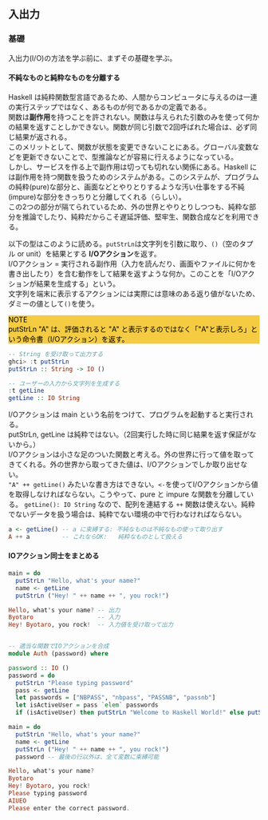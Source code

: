 ## 入出力

### 基礎
入出力(I/O)の方法を学ぶ前に、まずその基礎を学ぶ。

#### 不純なものと純粋なものを分離する
Haskell は純粋関数型言語であるため、人間からコンピュータに与えるのは一連の実行ステップではなく、あるものが何であるかの定義である。<br>
関数は**副作用**を持つことを許されない。関数は与えられた引数のみを使って何かの結果を返すことしかできない。関数が同じ引数で2回呼ばれた場合は、必ず同じ結果が返される。<br>
このメリットとして、関数が状態を変更できないことにある。グローバル変数などを更新できないことで、型推論などが容易に行えるようになっている。<br>
しかし、サービスを作る上で副作用は切っても切れない関係にある。Haskell には副作用を持つ関数を扱うためのシステムがある。このシステムが、プログラムの純粋(pure)な部分と、画面などとやりとりするような汚い仕事をする不純(impure)な部分をきっちりと分離してくれる（らしい）。<br>
この2つの部分が隔てられているため、外の世界とやりとりしつつも、純粋な部分を推論でしたり、純粋だからこそ遅延評価、堅牢生、関数合成などを利用できる。<br>

以下の型はこのように読める。`putStrLn`は文字列を引数に取り、`()`（空のタプル or unit）を結果とする **I/Oアクション**を返す。<br>
I/Oアクション = 実行される副作用（入力を読んだり、画面やファイルに何かを書き出したり）を含む動作をして結果を返すような何か。このことを「I/Oアクションが結果を生成する」という。<br>
文字列を端末に表示するアクションには実際には意味のある返り値がないため、ダミーの値として`()`を使う。<br>
<div style="background-color: #f5cb42; color: black;">
  NOTE<br>
  putStrLn "A" は、評価されると "A" と表示するのではなく「"A"と表示しろ」という命令書（I/Oアクション）を返す。
</div>

```haskell
-- String を受け取って出力する
ghci> :t putStrLn
putStrLn :: String -> IO ()

-- ユーザーの入力から文字列を生成する
:t getLine
getLine :: IO String
```

I/Oアクションは main という名前をつけて、プログラムを起動すると実行される。<br>
putStrLn, getLine は純粋ではない。（2回実行した時に同じ結果を返す保証がないから。）<br>
I/Oアクションは小さな足のついた関数と考える。外の世界に行って値を取ってきてくれる。外の世界から取ってきた値は、I/Oアクションでしか取り出せない。<br>
`"A" ++ getLine()` みたいな書き方はできない。`<-`を使ってI/Oアクションから値を取得しなければならない。こうやって、pure と impure な関数を分離している。
`getLine(): IO String` なので、配列を連結する `++` 関数は使えない。純粋でないデータを扱う場合は、純粋でない環境の中で行わなければならない。
```haskell
a <- getLine() -- a に束縛する: 不純なものは不純なもの使って取り出す
A ++ a         -- これならOK:   純粋なものとして扱える
```

#### IOアクション同士をまとめる
```haskell
main = do
  putStrLn "Hello, what's your name?"
  name <- getLine
  putStrLn ("Hey! " ++ name ++ ", you rock!")

Hello, what's your name? -- 出力
Byotaro                  -- 入力
Hey! Byotaro, you rock!  -- 入力値を受け取って出力


-- 適当な関数でIOアクションを合成
module Auth (password) where

password :: IO ()
password = do
  putStrLn "Please typing password"
  pass <- getLine
  let passwords = ["NBPASS", "nbpass", "PASSNB", "passnb"]
  let isActiveUser = pass `elem` passwords
  if (isActiveUser) then putStrLn "Welcome to Haskell World!" else putStrLn "Please enter the correct password."

main = do
  putStrLn "Hello, what's your name?"
  name <- getLine
  putStrLn ("Hey! " ++ name ++ ", you rock!")
  password -- 最後の行以外は、全て変数に束縛可能

Hello, what's your name?
Byotaro
Hey! Byotaro, you rock!
Please typing password
AIUEO
Please enter the correct password.
```
